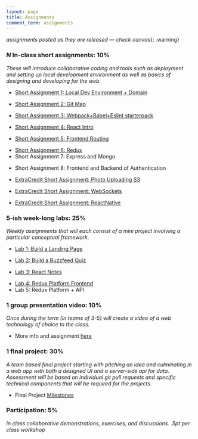```yaml
---
layout: page
title: Assignments
comment_term: assignments
---
```


*assignments posted as they are released — check canvas*{: .warning}

### *N* In-class short assignments: 10%
*These will introduce collaborative coding and tools such as deployment and setting up local development environment as well as basics of designing and developing for the web.*

<!-- * Short Assignment 1: Local Dev Environment + Domain -->
* [Short Assignment 1: Local Dev Environment + Domain](sa/localdev)
<!-- * Short Assignment 2: Git Map -->
* [Short Assignment 2: Git Map](sa/git-map)
<!-- * Short Assignment 3: Webpack+Babel+Eslint starterpack -->
* [Short Assignment 3: Webpack+Babel+Eslint starterpack](sa/starterpack)
<!-- * Short Assignment 4: React Intro -->
* [Short Assignment 4: React Intro](sa/react-videos)
<!-- * Short Assignment 5: Frontend Routing -->
* [Short Assignment 5: Frontend Routing](sa/routing) 
<!-- * Short Assignment 6: Redux -->
* [Short Assignment 6: Redux](sa/redux) 
* Short Assignment 7: Express and Mongo
<!-- * [Short Assignment 7: Express and Mongo](sa/server-side)  -->
* Short Assignment 8: Frontend and Backend of Authentication 
<!-- * [Short Assignment 8: Frontend and Backend of Authentication](sa/authentication) -->
<!-- * ExtraCredit Short Assignment: Photo Uploading S3 -->
* [ExtraCredit Short Assignment: Photo Uploading S3](sa/s3-upload)
<!-- * ExtraCredit Short Assignment: WebSockets -->
* [ExtraCredit Short Assignment: WebSockets](sa/websockets)
<!-- * EC Short Assignment: ChatBot -->
<!-- * [ExtraCredit Short Assignment: ChatBot](sa/slack-bot) -->
<!-- * ExtraCredit Short Assignment: ReactNative -->
* [ExtraCredit Short Assignment: ReactNative](sa/react-native)




### 5-ish week-long labs:  25%
*Weekly assignments that will each consist of a mini project involving a particular conceptual framework.*

<!-- * Lab 1: Build a Landing Page -->
* [Lab 1: Build a Landing Page](lab/landing-page)
<!-- * Lab 2: Build a Buzzfeed Quiz -->
* [Lab 2: Build a Buzzfeed Quiz](lab/quizzical)
<!-- * Lab 3: React Notes -->
* [Lab 3: React Notes](lab/react-notes)
<!-- * Lab 4: Redux Platform Frontend -->
* [Lab 4: Redux Platform Frontend](lab/redux-platform)
* Lab 5: Redux Platform + API
<!-- * [Lab 5 Part: Redux Platform + API](lab/redux-platform+server) -->

<!-- ### 4-ish Short in-class quizzes:  10%
*Concepts and methods from lectures and labs.* -->

<!-- ### 1 group presentation and workshop: 10%
*Once during the term (in teams of 3-4) will present a web technology of choice to the class with a short workshop.*

* More info and assignment [here](../workshops) -->

### 1 group presentation video: 10%
*Once during the term (in teams of 3-5) will create a video of a web technology of choice to the class.*

* More info and assignment [here](../eli5in5)

<!-- ### Group Workshop Participation: 10%
*Individual participation in each of the group presentation workshops. Will require forking a repo and following along with a tutorial in class.* -->

### 1 final project:  30%
*A team based final project starting with pitching an idea and culminating in a web app with both a designed UI and a server-side api for data.  Assessment will be based on individual git pull requests and specific technical components that will be required for the projects.*

* Final Project [Milestones](project)

### Participation:  5%
*In class collaborative demonstrations, exercises, and discussions. .5pt per class workshop*
